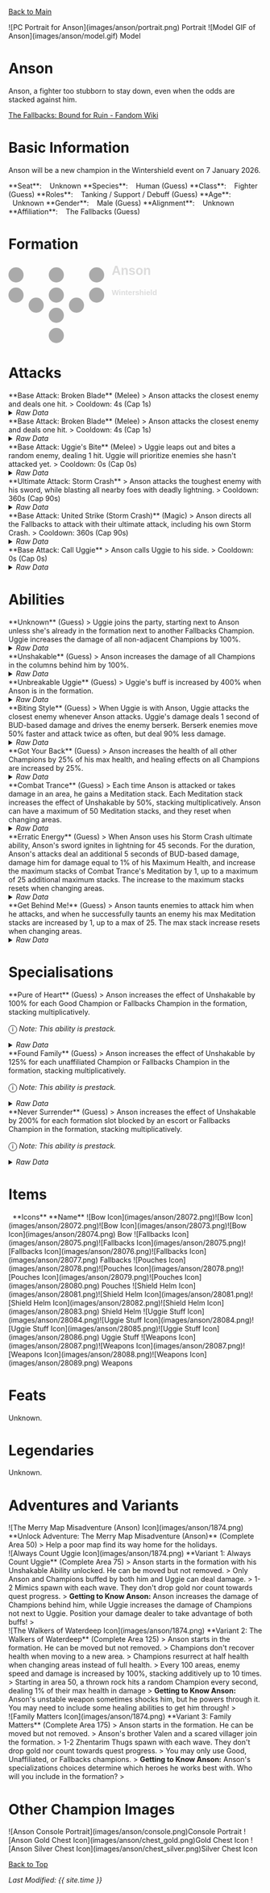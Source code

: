 [Back to Main](index.md)

<span class="championPortraitsRow">
    <span class="championPortraitsColumn">
        <span class="championPortraitsImage">
            ![PC Portrait for Anson](images/anson/portrait.png)
        </span>
        <span>
            Portrait
        </span>
    </span>
    <span class="championPortraitsColumn">
        <span class="championPortraitsImage">
            ![Model GIF of Anson](images/anson/model.gif)
        </span>
        <span>
            Model
        </span>
    </span>
</span>

# Anson

Anson, a fighter too stubborn to stay down, even when the odds are stacked against him.

[The Fallbacks: Bound for Ruin - Fandom Wiki](https://forgottenrealms.fandom.com/wiki/The_Fallbacks:_Bound_for_Ruin)

# Basic Information

Anson will be a new champion in the Wintershield event on 7 January 2026.

<span class="champStatsTableColumn">
    <span class="champStatsTableRow">
        <span class="champStatsTableInfoHeader">
            <span style="margin-right:4px;">**Seat**:</span>
        </span>
        <span class="champStatsTableInfoSmall">
            <span style="margin-left:8px;">Unknown</span>
        </span>
    </span>
    <span class="champStatsTableRow">
        <span class="champStatsTableInfoHeader">
            <span style="margin-right:4px;">**Species**:</span>
        </span>
        <span class="champStatsTableInfoSmall">
            <span style="margin-left:8px;">Human (Guess)</span>
        </span>
    </span>
    <span class="champStatsTableRow">
        <span class="champStatsTableInfoHeader">
            <span style="margin-right:4px;">**Class**:</span>
        </span>
        <span class="champStatsTableInfoSmall">
            <span style="margin-left:8px;">Fighter (Guess)</span>
        </span>
    </span>
    <span class="champStatsTableRow">
        <span class="champStatsTableInfoHeader">
            <span style="margin-right:4px;">**Roles**:</span>
        </span>
        <span class="champStatsTableInfoSmall">
            <span style="margin-left:8px;">Tanking / Support / Debuff (Guess)</span>
        </span>
    </span>
    <span class="champStatsTableRow">
        <span class="champStatsTableInfoHeader">
            <span style="margin-right:4px;">**Age**:</span>
        </span>
        <span class="champStatsTableInfoSmall">
            <span style="margin-left:8px;">Unknown</span>
        </span>
    </span>
    <span class="champStatsTableRow">
        <span class="champStatsTableInfoHeader">
            <span style="margin-right:4px;">**Gender**:</span>
        </span>
        <span class="champStatsTableInfoSmall">
            <span style="margin-left:8px;">Male (Guess)</span>
        </span>
    </span>
    <span class="champStatsTableRow">
        <span class="champStatsTableInfoHeader">
            <span style="margin-right:4px;">**Alignment**:</span>
        </span>
        <span class="champStatsTableInfoSmall">
            <span style="margin-left:8px;">Unknown</span>
        </span>
    </span>
    <span class="champStatsTableRow">
        <span class="champStatsTableInfoHeader">
            <span style="margin-right:4px;">**Affiliation**:</span>
        </span>
        <span class="champStatsTableInfoSmall">
            <span style="margin-left:8px;">The Fallbacks (Guess)</span>
        </span>
    </span>
</span>

# Formation

<span class="formationBorder">
    <svg xmlns="http://www.w3.org/2000/svg" id="Anson" fill="#aaa" data-formationName="Anson" data-campaignName="Wintershield" width="299" height="160"><circle cx="175" cy="25" r="15"/><circle cx="175" cy="65" r="15"/><circle cx="135" cy="85" r="15"/><circle cx="95" cy="25" r="15"/><circle cx="95" cy="65" r="15"/><circle cx="95" cy="105" r="15"/><circle cx="95" cy="145" r="15"/><circle cx="55" cy="85" r="15"/><circle cx="15" cy="25" r="15"/><circle cx="15" cy="65" r="15"/><text x="205" y="25" fill="#dcdcdc" font-size="25" font-family="Arial" font-weight="bold">Anson</text><text x="205" y="65" fill="#dcdcdc" font-size="15" font-family="Arial" font-weight="bold">Wintershield</text></svg>
</span>

# Attacks

<div markdown="1" class="abilityBorder"><div markdown="1" class="abilityBorderInner">
**Base Attack: Broken Blade** (Melee)
> Anson attacks the closest enemy and deals one hit.  
> Cooldown: 4s (Cap 1s)
<details><summary><em>Raw Data</em></summary>
<p>
<pre>
{
    "id": 924,
    "name": "Broken Blade",
    "description": "Anson attacks the closest enemy, dealing 1 hit.",
    "long_description": "Anson attacks the closest enemy and deals one hit.",
    "graphic_id": 0,
    "target": "front",
    "num_targets": 1,
    "aoe_radius": 0,
    "damage_modifier": 1,
    "cooldown": 4,
    "animations": [
        {
            "type": "melee_attack",
            "damage_frame": 2
        }
    ],
    "tags": [
        "melee"
    ],
    "damage_types": [
        "melee"
    ]
}
</pre>
</p>
</details>
</div></div>

<div markdown="1" class="abilityBorder"><div markdown="1" class="abilityBorderInner">
**Base Attack: Broken Blade** (Melee)
> Anson attacks the closest enemy and deals one hit.  
> Cooldown: 4s (Cap 1s)
<details><summary><em>Raw Data</em></summary>
<p>
<pre>
{
    "id": 930,
    "name": "Broken Blade",
    "description": "Anson attacks the closest enemy, dealing 1 hit.",
    "long_description": "Anson attacks the closest enemy and deals one hit.",
    "graphic_id": 0,
    "target": "front",
    "num_targets": 1,
    "aoe_radius": 0,
    "damage_modifier": 1,
    "cooldown": 4,
    "animations": [
        {
            "type": "melee_attack",
            "damage_frame": 2
        }
    ],
    "tags": [
        "melee"
    ],
    "damage_types": [
        "melee"
    ]
}
</pre>
</p>
</details>
</div></div>

<div markdown="1" class="abilityBorder"><div markdown="1" class="abilityBorderInner">
**Base Attack: Uggie's Bite** (Melee)
> Uggie leaps out and bites a random enemy, dealing 1 hit. Uggie will prioritize enemies she hasn't attacked yet.  
> Cooldown: 0s (Cap 0s)
<details><summary><em>Raw Data</em></summary>
<p>
<pre>
{
    "id": 928,
    "name": "Uggie's Bite",
    "description": "Uggie protects her persons by biting a scary monster.",
    "long_description": "Uggie leaps out and bites a random enemy, dealing 1 hit. Uggie will prioritize enemies she hasn't attacked yet.",
    "graphic_id": 0,
    "target": "front",
    "num_targets": 1,
    "aoe_radius": 0,
    "damage_modifier": 1,
    "cooldown": 0,
    "animations": [
        {
            "type": "melee_attack",
            "damage_frame": 3
        }
    ],
    "tags": [
        "melee",
        "ignore_cooldown_override"
    ],
    "damage_types": [
        "melee"
    ]
}
</pre>
</p>
</details>
</div></div>

<div markdown="1" class="abilityBorder"><div markdown="1" class="abilityBorderInner">
**Ultimate Attack: Storm Crash**
> Anson attacks the toughest enemy with his sword, while blasting all nearby foes with deadly lightning.  
> Cooldown: 360s (Cap 90s)
<details><summary><em>Raw Data</em></summary>
<p>
<pre>
{
    "id": 927,
    "name": "Storm Crash",
    "description": "Anson attacks the toughest enemy and creates a blast of deadly lightning.",
    "long_description": "Anson attacks the toughest enemy with his sword, while blasting all nearby foes with deadly lightning.",
    "graphic_id": 28061,
    "target": "highest_health",
    "num_targets": 1,
    "aoe_radius": 0,
    "damage_modifier": 0.03,
    "cooldown": 360,
    "animations": [
        {
            "type": "ultimate_attack",
            "attack_seq": "ultimate",
            "alternate_charge_sequence": "special",
            "refresh_damage_targets_pre_jump": true,
            "ultimate": "anson",
            "power_up_sequence": {
                "start_frame": 0,
                "end_frame": 21
            },
            "sequences": [
                {
                    "start_frame": 22,
                    "end_frame": 62,
                    "damage_frame": 30,
                    "target_offset_x": -70,
                    "visual_effect_frames": {
                        "hit": {
                            "effect": "animated_clip",
                            "graphic_id": 28092,
                            "offset_x": 0,
                            "offset_y": -20,
                            "scale": 3,
                            "sort_offset": -9999
                        }
                    }
                }
            ]
        }
    ],
    "tags": [
        "magic",
        "ultimate"
    ],
    "damage_types": [
        "magic"
    ]
}
</pre>
</p>
</details>
</div></div>

<div markdown="1" class="abilityBorder"><div markdown="1" class="abilityBorderInner">
**Base Attack: United Strike (Storm Crash)** (Magic)
> Anson directs all the Fallbacks to attack with their ultimate attack, including his own Storm Crash.  
> Cooldown: 360s (Cap 90s)
<details><summary><em>Raw Data</em></summary>
<p>
<pre>
{
    "id": 926,
    "name": "United Strike (Storm Crash)",
    "description": "Anson directs all the Fallbacks to make their ultimate attack.",
    "long_description": "Anson directs all the Fallbacks to attack with their ultimate attack, including his own Storm Crash.",
    "graphic_id": 26833,
    "target": "none",
    "num_targets": 0,
    "aoe_radius": 0,
    "damage_modifier": 0.03,
    "cooldown": 360,
    "animations": [
        {
            "type": "united_strike_ultimate"
        }
    ],
    "tags": [
        "magic"
    ],
    "damage_types": [
        "magic"
    ]
}
</pre>
</p>
</details>
</div></div>

<div markdown="1" class="abilityBorder"><div markdown="1" class="abilityBorderInner">
**Base Attack: Call Uggie**
> Anson calls Uggie to his side.  
> Cooldown: 0s (Cap 0s)
<details><summary><em>Raw Data</em></summary>
<p>
<pre>
{
    "id": 925,
    "name": "Call Uggie",
    "description": "Anson calls Uggie to his side.",
    "long_description": "Anson calls Uggie to his side.",
    "graphic_id": 27100,
    "target": "none",
    "num_targets": 0,
    "aoe_radius": 0,
    "damage_modifier": 1,
    "cooldown": 0,
    "animations": [
        {
            "type": "call_uggie_ultimate",
            "no_damage_display": true
        }
    ],
    "tags": [
        "ignore_familiar",
        "ignore_cooldown_override"
    ],
    "damage_types": []
}
</pre>
</p>
</details>
</div></div>

# Abilities

<div markdown="1" class="abilityBorder"><div markdown="1" class="abilityBorderInner">
**Unknown** (Guess)
> Uggie joins the party, starting next to Anson unless she's already in the formation next to another Fallbacks Champion. Uggie increases the damage of all non-adjacent Champions by 100%.
<details><summary><em>Raw Data</em></summary>
<p>
<pre>
{
    "id": 2546,
    "flavour_text": "",
    "description": {
        "desc": "Uggie joins the party, starting next to Anson unless she's already in the formation next to another Fallbacks Champion. Uggie increases the damage of all non-adjacent Champions by $amount%."
    },
    "effect_keys": [
        {
            "effect_string": "uggie_handler,100",
            "off_when_benched": true,
            "uggie_roaming_disable_index": 1,
            "post_united_strike_effect_indices": [
                2
            ],
            "uggie_priority": 4,
            "uggie_buff_effect_id": 2366,
            "call_uggie_ult_id": 925,
            "united_strike_ult_id": 926,
            "use_computed_amount_for_description": true,
            "attack_id": 928
        },
        {
            "effect_string": "disallow_roaming_familiar_ult_trigger",
            "apply_manually": true
        },
        {
            "effect_string": "buff_ultimate,100",
            "apply_manually": true,
            "targets": [
                "all"
            ],
            "filter_targets": [
                {
                    "type": "hero_expr",
                    "hero_expr": "HasTag(`fallbacks`)"
                }
            ]
        }
    ],
    "requirements": "",
    "graphic_id": 27103,
    "large_graphic_id": 27103,
    "properties": {
        "is_formation_ability": true,
        "show_incoming": false,
        "owner_use_outgoing_description": true,
        "indexed_effect_properties": true,
        "per_effect_index_bonuses": true,
        "default_bonus_index": 0,
        "retain_on_slot_changed": true
    }
}
</pre>
</p>
</details>
</div></div>

<div markdown="1" class="abilityBorder"><div markdown="1" class="abilityBorderInner">
**Unshakable** (Guess)
> Anson increases the damage of all Champions in the columns behind him by 100%.
<details><summary><em>Raw Data</em></summary>
<p>
<pre>
{
    "id": 2547,
    "flavour_text": "",
    "description": {
        "desc": "Anson increases the damage of all Champions in the columns behind him by $(amount)%."
    },
    "effect_keys": [
        {
            "off_when_benched": true,
            "effect_string": "hero_dps_multiplier_mult,100",
            "targets": [
                "behind"
            ],
            "amount_updated_listeners": [
                "slot_changed",
                "hero_tags_changed",
                "feat_changed"
            ]
        },
        {
            "effect_string": "do_nothing_unshakable",
            "off_when_benched": true,
            "targets": [
                "behind"
            ],
            "skip_effect_key_desc": true
        }
    ],
    "requirements": "",
    "graphic_id": 28050,
    "large_graphic_id": 28044,
    "properties": {
        "is_formation_ability": true,
        "owner_use_outgoing_description": true
    }
}
</pre>
</p>
</details>
</div></div>

<div markdown="1" class="abilityBorder"><div markdown="1" class="abilityBorderInner">
**Unbreakable Uggie** (Guess)
> Uggie's buff is increased by 400% when Anson is in the formation.
<details><summary><em>Raw Data</em></summary>
<p>
<pre>
{
    "id": 2548,
    "flavour_text": "",
    "description": {
        "desc": "Uggie's buff is increased by $amount% when Anson is in the formation."
    },
    "effect_keys": [
        {
            "effect_string": "unleash_uggie_contribution,400",
            "off_when_benched": true
        }
    ],
    "requirements": "",
    "graphic_id": 28049,
    "large_graphic_id": 28043,
    "properties": {
        "is_formation_ability": true,
        "owner_use_outgoing_description": true,
        "indexed_effect_properties": true,
        "per_effect_index_bonuses": true,
        "default_bonus_index": 0
    }
}
</pre>
</p>
</details>
</div></div>

<div markdown="1" class="abilityBorder"><div markdown="1" class="abilityBorderInner">
**Biting Style** (Guess)
> When Uggie is with Anson, Uggie attacks the closest enemy whenever Anson attacks. Uggie's damage deals 1 second of BUD-based damage and drives the enemy berserk. Berserk enemies move 50% faster and attack twice as often, but deal 90% less damage.
<details><summary><em>Raw Data</em></summary>
<p>
<pre>
{
    "id": 2549,
    "flavour_text": "",
    "description": {
        "desc": "When Uggie is with Anson, Uggie attacks the closest enemy whenever Anson attacks. Uggie's damage deals 1 second of BUD-based damage and drives the enemy berserk. Berserk enemies move 50% faster and attack twice as often, but deal 90% less damage."
    },
    "effect_keys": [
        {
            "effect_string": "uggie_attack_handler,1",
            "off_when_benched": true,
            "uggie_attack_on_start": true
        },
        {
            "effect_string": "uggie_inflict_berserk",
            "off_when_benched": true,
            "debuff_before_damage": true,
            "debuffing_attack_ids": [
                928
            ],
            "debuff_effects": [
                {
                    "effect_string": "effect_def,2472"
                }
            ]
        }
    ],
    "requirements": "",
    "graphic_id": 28045,
    "large_graphic_id": 28039,
    "properties": {
        "is_formation_ability": true,
        "owner_use_outgoing_description": true
    }
}
</pre>
</p>
</details>
</div></div>

<div markdown="1" class="abilityBorder"><div markdown="1" class="abilityBorderInner">
**Got Your Back** (Guess)
> Anson increases the health of all other Champions by 25% of his max health, and healing effects on all Champions are increased by 25%.
<details><summary><em>Raw Data</em></summary>
<p>
<pre>
{
    "id": 2550,
    "flavour_text": "",
    "description": {
        "desc": "Anson increases the health of all other Champions by $amount% of his max health, and healing effects on all Champions are increased by $amount___2%."
    },
    "effect_keys": [
        {
            "effect_string": "increase_health_by_source_percent,25",
            "targets": [
                "other"
            ],
            "off_when_benched": true
        },
        {
            "effect_string": "healing_add_mult,25",
            "off_when_benched": true,
            "targets": [
                "all"
            ]
        }
    ],
    "requirements": "",
    "graphic_id": 28048,
    "large_graphic_id": 28042,
    "properties": {
        "is_formation_ability": true,
        "owner_use_outgoing_description": true,
        "indexed_effect_properties": true,
        "per_effect_index_bonuses": true,
        "default_bonus_index": 0
    }
}
</pre>
</p>
</details>
</div></div>

<div markdown="1" class="abilityBorder"><div markdown="1" class="abilityBorderInner">
**Combat Trance** (Guess)
> Each time Anson is attacked or takes damage in an area, he gains a Meditation stack. Each Meditation stack increases the effect of Unshakable by 50%, stacking multiplicatively. Anson can have a maximum of 50 Meditation stacks, and they reset when changing areas.
<details><summary><em>Raw Data</em></summary>
<p>
<pre>
{
    "id": 2551,
    "flavour_text": "",
    "description": {
        "desc": "Each time Anson is attacked or takes damage in an area, he gains a Meditation stack. Each Meditation stack increases the effect of Unshakable by $amount%, stacking multiplicatively. Anson can have a maximum of $(anson_meditation_max_stacks) Meditation stacks, and they reset when changing areas."
    },
    "effect_keys": [
        {
            "effect_string": "pre_stack,50"
        },
        {
            "effect_string": "buff_upgrade,0,18468",
            "amount_expr": "upgrade_amount(18472,0)",
            "stacks_on_trigger": "will_stack_manually",
            "stacks_multiply": true,
            "show_bonus": true
        },
        {
            "effect_string": "anson_combat_trance",
            "buff_effect_key_index": 1,
            "base_max_stacks": 75,
            "stacks_per_damage": 1
        }
    ],
    "requirements": "",
    "graphic_id": 28046,
    "large_graphic_id": 28040,
    "properties": {
        "is_formation_ability": true,
        "owner_use_outgoing_description": true,
        "indexed_effect_properties": true,
        "per_effect_index_bonuses": true,
        "default_bonus_index": 1
    }
}
</pre>
</p>
</details>
</div></div>

<div markdown="1" class="abilityBorder"><div markdown="1" class="abilityBorderInner">
**Erratic Energy** (Guess)
> When Anson uses his Storm Crash ultimate ability, Anson's sword ignites in lightning for 45 seconds. For the duration, Anson's attacks deal an additional 5 seconds of BUD-based damage, damage him for damage equal to 1% of his Maximum Health, and increase the maximum stacks of Combat Trance's Meditation by 1, up to a maximum of 25 additional maximum stacks. The increase to the maximum stacks resets when changing areas.
<details><summary><em>Raw Data</em></summary>
<p>
<pre>
{
    "id": 2552,
    "flavour_text": "",
    "description": {
        "desc": "When Anson uses his Storm Crash ultimate ability, Anson's sword ignites in lightning for 45 seconds. For the duration, Anson's attacks deal an additional $(seconds_of_bud) seconds of BUD-based damage, damage him for damage equal to $(damage_percent)% of his Maximum Health, and increase the maximum stacks of Combat Trance's Meditation by $(stacks_per_attack), up to a maximum of $max_stacks___3 additional maximum stacks. The increase to the maximum stacks resets when changing areas."
    },
    "effect_keys": [
        {
            "effect_string": "anson_erratic_energy",
            "duration": 45,
            "seconds_of_bud": 5,
            "damage_percent": 1,
            "stacks_per_attack": 1,
            "buff_indicies": [
                1,
                2
            ],
            "attack_ids": [
                924,
                927
            ]
        },
        {
            "effect_string": "animation_synced_overlay,28091",
            "skin_property_prefix": "erratic_energy_overlay",
            "apply_manually": true
        },
        {
            "effect_string": "add_max_combat_trance_stacks,1",
            "stacks_on_trigger": "will_stack_manually",
            "stacks_per_attack": 1,
            "max_stacks": 25,
            "stacks_multiply": false,
            "show_stacks": true,
            "apply_manually": true
        }
    ],
    "requirements": "",
    "graphic_id": 28047,
    "large_graphic_id": 28041,
    "properties": {
        "is_formation_ability": true,
        "owner_use_outgoing_description": true,
        "indexed_effect_properties": true,
        "per_effect_index_bonuses": true
    }
}
</pre>
</p>
</details>
</div></div>

<div markdown="1" class="abilityBorder"><div markdown="1" class="abilityBorderInner">
**Get Behind Me!** (Guess)
> Anson taunts enemies to attack him when he attacks, and when he successfully taunts an enemy his max Meditation stacks are increased by 1, up to a max of 25. The max stack increase resets when changing areas.
<details><summary><em>Raw Data</em></summary>
<p>
<pre>
{
    "id": 2559,
    "flavour_text": "",
    "description": {
        "desc": "Anson taunts enemies to attack him when he attacks, and when he successfully taunts an enemy his max Meditation stacks are increased by 1, up to a max of 25. The max stack increase resets when changing areas."
    },
    "effect_keys": [
        {
            "effect_string": "anson_taunt",
            "buff_index": 1
        },
        {
            "effect_string": "add_max_combat_trance_stacks,1",
            "stacks_on_trigger": "will_stack_manually",
            "stacks_per_attack": 1,
            "max_stacks": 25,
            "stacks_multiply": false,
            "show_stacks": true
        }
    ],
    "requirements": "",
    "graphic_id": 0,
    "large_graphic_id": 0,
    "properties": {
        "is_formation_ability": true,
        "effect_name": "Get Behind Me!",
        "show_in_owner_outgoing": true,
        "owner_use_outgoing_description": true
    }
}
</pre>
</p>
</details>
</div></div>

# Specialisations

<div markdown="1" class="abilityBorder"><div markdown="1" class="abilityBorderInner">
**Pure of Heart** (Guess)
> Anson increases the effect of Unshakable by 100% for each Good Champion or Fallbacks Champion in the formation, stacking multiplicatively.

<span style="font-size:1.2em;">ⓘ</span> *Note: This ability is prestack.*
<details><summary><em>Raw Data</em></summary>
<p>
<pre>
{
    "id": 2553,
    "flavour_text": "",
    "description": {
        "desc": "Anson increases the effect of Unshakable by $(amount)% for each Good Champion or Fallbacks Champion in the formation, stacking multiplicatively."
    },
    "effect_keys": [
        {
            "effect_string": "pre_stack,100",
            "skip_effect_key_desc": true
        },
        {
            "effect_string": "buff_upgrade,0,18468",
            "off_when_benched": true,
            "stack_func": "per_hero_attribute",
            "per_hero_expr": "HasTag(`good`) || HasTag(`fallbacks`)",
            "amount_func": "mult",
            "amount_expr": "upgrade_amount(18474,0)",
            "amount_updated_listeners": [
                "slot_changed",
                "upgrade_unlocked",
                "feat_changed",
                "loot_changed"
            ],
            "show_bonus": true
        }
    ],
    "requirements": "",
    "graphic_id": 28057,
    "large_graphic_id": 28057,
    "properties": {
        "is_formation_ability": true,
        "owner_use_outgoing_description": true,
        "indexed_effect_properties": true,
        "per_effect_index_bonuses": true,
        "default_bonus_index": 0,
        "spec_option_post_apply_info": "Good or Fallback Champions: $num_stacks___2"
    }
}
</pre>
</p>
</details>
</div></div>

<div markdown="1" class="abilityBorder"><div markdown="1" class="abilityBorderInner">
**Found Family** (Guess)
> Anson increases the effect of Unshakable by 125% for each unaffiliated Champion or Fallbacks Champion in the formation, stacking multiplicatively.

<span style="font-size:1.2em;">ⓘ</span> *Note: This ability is prestack.*
<details><summary><em>Raw Data</em></summary>
<p>
<pre>
{
    "id": 2554,
    "flavour_text": "",
    "description": {
        "desc": "Anson increases the effect of Unshakable by $(amount)% for each unaffiliated Champion or Fallbacks Champion in the formation, stacking multiplicatively."
    },
    "effect_keys": [
        {
            "effect_string": "pre_stack,125",
            "skip_effect_key_desc": true
        },
        {
            "effect_string": "buff_upgrade,0,18468",
            "off_when_benched": true,
            "stack_func": "per_hero_attribute",
            "per_hero_expr": "HasTag(`unaffiliated`) || HasTag(`fallbacks`)",
            "amount_func": "mult",
            "amount_expr": "upgrade_amount(18475,0)",
            "amount_updated_listeners": [
                "slot_changed",
                "upgrade_unlocked",
                "feat_changed",
                "loot_changed"
            ],
            "show_bonus": true
        }
    ],
    "requirements": "",
    "graphic_id": 28055,
    "large_graphic_id": 28055,
    "properties": {
        "is_formation_ability": true,
        "owner_use_outgoing_description": true,
        "indexed_effect_properties": true,
        "per_effect_index_bonuses": true,
        "default_bonus_index": 0,
        "spec_option_post_apply_info": "Unaffiliated or Fallback Champions: $num_stacks___2"
    }
}
</pre>
</p>
</details>
</div></div>

<div markdown="1" class="abilityBorder"><div markdown="1" class="abilityBorderInner">
**Never Surrender** (Guess)
> Anson increases the effect of Unshakable by 200% for each formation slot blocked by an escort or Fallbacks Champion in the formation, stacking multiplicatively.

<span style="font-size:1.2em;">ⓘ</span> *Note: This ability is prestack.*
<details><summary><em>Raw Data</em></summary>
<p>
<pre>
{
    "id": 2555,
    "flavour_text": "",
    "description": {
        "desc": "Anson increases the effect of Unshakable by $(amount)% for each formation slot blocked by an escort or Fallbacks Champion in the formation, stacking multiplicatively."
    },
    "effect_keys": [
        {
            "effect_string": "pre_stack,200",
            "skip_effect_key_desc": true
        },
        {
            "effect_string": "buff_upgrade,0,18468",
            "off_when_benched": true,
            "stack_func": "per_crusader",
            "stack_func_data": {
                "include_escorts": true,
                "target_filters_or": [
                    {
                        "type": "escort"
                    },
                    {
                        "type": "tags",
                        "tags": "fallbacks"
                    }
                ]
            },
            "amount_func": "mult",
            "amount_expr": "upgrade_amount(18476,0)",
            "amount_updated_listeners": [
                "slot_changed",
                "upgrade_unlocked",
                "feat_changed",
                "loot_changed"
            ],
            "show_bonus": true
        }
    ],
    "requirements": "",
    "graphic_id": 28056,
    "large_graphic_id": 28056,
    "properties": {
        "is_formation_ability": true,
        "owner_use_outgoing_description": true,
        "indexed_effect_properties": true,
        "per_effect_index_bonuses": true,
        "default_bonus_index": 0,
        "spec_option_post_apply_info": "Escorts or Fallback Champions: $num_stacks___2"
    }
}
</pre>
</p>
</details>
</div></div>

# Items

<span class="itemTableColumn">
    <span class="itemTableRowHeader">
        <span class="itemTableIcon" style="justify-content:flex-start">
            <span style="margin-left:8px;">**Icons**</span>
        </span>
        <span class="itemTableNameSmall">
            **Name**
        </span>
    </span>
    <span class="itemTableRow">
        <span class="itemTableIcon">
            <span class="itemTableIcon1">![Bow Icon](images/anson/28072.png)</span><span class="itemTableIcon2">![Bow Icon](images/anson/28072.png)</span><span class="itemTableIcon3">![Bow Icon](images/anson/28073.png)</span><span class="itemTableIcon4">![Bow Icon](images/anson/28074.png)</span>
        </span>
        <span class="itemTableNameSmall">
            Bow
        </span>
    </span>
    <span class="itemTableRow">
        <span class="itemTableIcon">
            <span class="itemTableIcon1">![Fallbacks Icon](images/anson/28075.png)</span><span class="itemTableIcon2">![Fallbacks Icon](images/anson/28075.png)</span><span class="itemTableIcon3">![Fallbacks Icon](images/anson/28076.png)</span><span class="itemTableIcon4">![Fallbacks Icon](images/anson/28077.png)</span>
        </span>
        <span class="itemTableNameSmall">
            Fallbacks
        </span>
    </span>
    <span class="itemTableRow">
        <span class="itemTableIcon">
            <span class="itemTableIcon1">![Pouches Icon](images/anson/28078.png)</span><span class="itemTableIcon2">![Pouches Icon](images/anson/28078.png)</span><span class="itemTableIcon3">![Pouches Icon](images/anson/28079.png)</span><span class="itemTableIcon4">![Pouches Icon](images/anson/28080.png)</span>
        </span>
        <span class="itemTableNameSmall">
            Pouches
        </span>
    </span>
    <span class="itemTableRow">
        <span class="itemTableIcon">
            <span class="itemTableIcon1">![Shield Helm Icon](images/anson/28081.png)</span><span class="itemTableIcon2">![Shield Helm Icon](images/anson/28081.png)</span><span class="itemTableIcon3">![Shield Helm Icon](images/anson/28082.png)</span><span class="itemTableIcon4">![Shield Helm Icon](images/anson/28083.png)</span>
        </span>
        <span class="itemTableNameSmall">
            Shield Helm
        </span>
    </span>
    <span class="itemTableRow">
        <span class="itemTableIcon">
            <span class="itemTableIcon1">![Uggie Stuff Icon](images/anson/28084.png)</span><span class="itemTableIcon2">![Uggie Stuff Icon](images/anson/28084.png)</span><span class="itemTableIcon3">![Uggie Stuff Icon](images/anson/28085.png)</span><span class="itemTableIcon4">![Uggie Stuff Icon](images/anson/28086.png)</span>
        </span>
        <span class="itemTableNameSmall">
            Uggie Stuff
        </span>
    </span>
    <span class="itemTableRow">
        <span class="itemTableIcon">
            <span class="itemTableIcon1">![Weapons Icon](images/anson/28087.png)</span><span class="itemTableIcon2">![Weapons Icon](images/anson/28087.png)</span><span class="itemTableIcon3">![Weapons Icon](images/anson/28088.png)</span><span class="itemTableIcon4">![Weapons Icon](images/anson/28089.png)</span>
        </span>
        <span class="itemTableNameSmall">
            Weapons
        </span>
    </span>
</span>

# Feats

Unknown.

# Legendaries

Unknown.

# Adventures and Variants

<div markdown="1" class="abilityBorder"><div markdown="1" class="abilityBorderInner">
![The Merry Map Misadventure (Anson) Icon](images/anson/1874.png) **Unlock Adventure: The Merry Map Misadventure (Anson)** (Complete Area 50)
> Help a poor map find its way home for the holidays.
</div></div>
<div markdown="1" class="abilityBorder"><div markdown="1" class="abilityBorderInner">
![Always Count Uggie Icon](images/anson/1874.png) **Variant 1: Always Count Uggie** (Complete Area 75)
> Anson starts in the formation with his Unshakable Ability unlocked. He can be moved but not removed.  
> Only Anson and Champions buffed by both him and Uggie can deal damage.  
> 1-2 Mimics spawn with each wave. They don't drop gold nor count towards quest progress.  
> <b>Getting to Know Anson:</b> Anson increases the damage of Champions behind him, while Uggie increases the damage of Champions not next to Uggie. Position your damage dealer to take advantage of both buffs!  
> 
</div></div>
<div markdown="1" class="abilityBorder"><div markdown="1" class="abilityBorderInner">
![The Walkers of Waterdeep Icon](images/anson/1874.png) **Variant 2: The Walkers of Waterdeep** (Complete Area 125)
> Anson starts in the formation. He can be moved but not removed.  
> Champions don't recover health when moving to a new area.   
> Champions resurrect at half health when changing areas instead of full health.  
> Every 100 areas, enemy speed and damage is increased by 100%, stacking additively up to 10 times.  
> Starting in area 50, a thrown rock hits a random Champion every second, dealing 1% of their max health in damage  
> <b>Getting to Know Anson:</b> Anson's unstable weapon sometimes shocks him, but he powers through it. You may need to include some healing abilities to get him through!  
> 
</div></div>
<div markdown="1" class="abilityBorder"><div markdown="1" class="abilityBorderInner">
![Family Matters Icon](images/anson/1874.png) **Variant 3: Family Matters** (Complete Area 175)
> Anson starts in the formation. He can be moved but not removed.  
> Anson's brother Valen and a scared villager join the formation.  
> 1-2 Zhentarim Thugs spawn with each wave. They don't drop gold nor count towards quest progress.  
> You may only use Good, Unaffiliated, or Fallbacks champions.  
> <b>Getting to Know Anson:</b> Anson's specializations choices determine which heroes he works best with. Who will you include in the formation?  
> 
</div></div>

# Other Champion Images

<span class="championImagesColumn">
    <span class="championImagesRow">
        <span class="championImagesPortrait">
            ![Anson Console Portrait](images/anson/console.png)Console Portrait
        </span>
    </span>
    <span class="championImagesRow">
        <span class="championImagesChests">
            ![Anson Gold Chest Icon](images/anson/chest_gold.png)Gold Chest Icon
        </span>
        <span class="championImagesChests">
            ![Anson Silver Chest Icon](images/anson/chest_silver.png)Silver Chest Icon
        </span>
    </span>
</span>

[Back to Top](#top)

*Last Modified: {{ site.time }}*